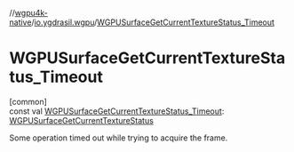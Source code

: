 //[wgpu4k-native](../../index.md)/[io.ygdrasil.wgpu](index.md)/[WGPUSurfaceGetCurrentTextureStatus_Timeout](-w-g-p-u-surface-get-current-texture-status_-timeout.md)

# WGPUSurfaceGetCurrentTextureStatus_Timeout

[common]\
const val [WGPUSurfaceGetCurrentTextureStatus_Timeout](-w-g-p-u-surface-get-current-texture-status_-timeout.md): [WGPUSurfaceGetCurrentTextureStatus](-w-g-p-u-surface-get-current-texture-status/index.md)

Some operation timed out while trying to acquire the frame.